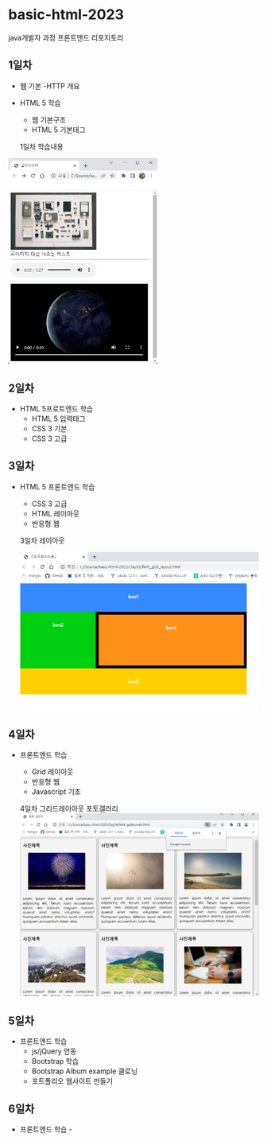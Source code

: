 # basic-html-2023
java개발자 과정 프론트앤드 리포지토리

## 1일차
- 웹 기본
    -HTTP 개요
- HTML 5 학습
    
    - 웹 기본구조
    - HTML 5 기본태그
    
    1일차 학습내용
<!--![멀티미디어](https://raw.githubusercontent.com/kimdo12/basic-html-2023/main/image/day01.png)-->
<img src="https://raw.githubusercontent.com/kimdo12/basic-html-2023/main/image/day01.png" width="300">


## 2일차

- HTML 5프로트엔드 학습
    - HTML 5 입력태그
    - CSS 3 기본 
    - CSS 3 고급

## 3일차

- HTML 5 프론트엔드 학습
    - CSS 3 고급
    - HTML 레이아웃
    - 반응형 웹
     
     3일차 레이아웃
    
    <img src="https://raw.githubusercontent.com/kimdo12/basic-html-2023/main/image/layout.png">


## 4일차

- 프론트엔드 학습
    - Grid 레이아웃
    - 반응형 웹
    - Javascript 기초

    4일차 그리드레이아웃 포토갤러리
     <img src="https://raw.githubusercontent.com/kimdo12/basic-html-2023/main/image/gallery02.png">

## 5일차

- 프론트엔드 학습
    - js/jQuery 연동
    - Bootstrap 학습
    - Bootstrap Album example 클로닝
    - 포트폴리오 웹사이트 만들기

## 6일차

- 프론트엔드 학습
      -      